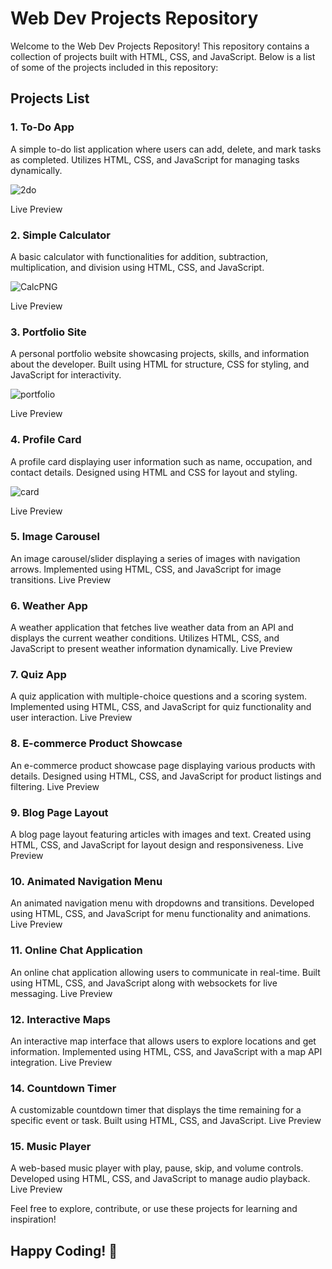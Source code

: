# Web Dev Projects Repository

Welcome to the Web Dev Projects Repository! This repository contains a collection of projects built with HTML, CSS, and JavaScript. Below is a list of some of the projects included in this repository:

## Projects List

### 1. To-Do App
A simple to-do list application where users can add, delete, and mark tasks as completed. Utilizes HTML, CSS, and JavaScript for managing tasks dynamically.

![2do](https://github.com/ashutosh786palhare/WebDev-Projects/assets/53346137/d39570bc-3529-4386-9c2e-dcfc59bed30b)

Live Preview


### 2. Simple Calculator
A basic calculator with functionalities for addition, subtraction, multiplication, and division using HTML, CSS, and JavaScript.

![CalcPNG](https://github.com/ashutosh786palhare/WebDev-Projects/assets/53346137/a6ce9f28-59d1-48b9-98ef-fe26baafb840)


Live Preview



### 3. Portfolio Site
A personal portfolio website showcasing projects, skills, and information about the developer. Built using HTML for structure, CSS for styling, and JavaScript for interactivity.

![portfolio](https://github.com/ashutosh786palhare/WebDev-Projects/assets/53346137/f47e5c0f-27c6-4c6c-ba9b-99eed205f818)

Live Preview


### 4. Profile Card
A profile card displaying user information such as name, occupation, and contact details. Designed using HTML and CSS for layout and styling.

![card](https://github.com/ashutosh786palhare/WebDev-Projects/assets/53346137/402c5a91-0519-442b-b443-e09d12c68e42)


Live Preview



### 5. Image Carousel
An image carousel/slider displaying a series of images with navigation arrows. Implemented using HTML, CSS, and JavaScript for image transitions.
Live Preview

### 6. Weather App
A weather application that fetches live weather data from an API and displays the current weather conditions. Utilizes HTML, CSS, and JavaScript to present weather information dynamically.
Live Preview

### 7. Quiz App
A quiz application with multiple-choice questions and a scoring system. Implemented using HTML, CSS, and JavaScript for quiz functionality and user interaction.
Live Preview

### 8. E-commerce Product Showcase
An e-commerce product showcase page displaying various products with details. Designed using HTML, CSS, and JavaScript for product listings and filtering.
Live Preview

### 9. Blog Page Layout
A blog page layout featuring articles with images and text. Created using HTML, CSS, and JavaScript for layout design and responsiveness.
Live Preview

### 10. Animated Navigation Menu
An animated navigation menu with dropdowns and transitions. Developed using HTML, CSS, and JavaScript for menu functionality and animations.
Live Preview

### 11. Online Chat Application
An online chat application allowing users to communicate in real-time. Built using HTML, CSS, and JavaScript along with websockets for live messaging.
Live Preview

### 12. Interactive Maps
An interactive map interface that allows users to explore locations and get information. Implemented using HTML, CSS, and JavaScript with a map API integration.
Live Preview

### 14. Countdown Timer
A customizable countdown timer that displays the time remaining for a specific event or task. Built using HTML, CSS, and JavaScript.
Live Preview
### 15. Music Player
A web-based music player with play, pause, skip, and volume controls. Developed using HTML, CSS, and JavaScript to manage audio playback.
Live Preview

Feel free to explore, contribute, or use these projects for learning and inspiration!

## Happy Coding! 🚀
